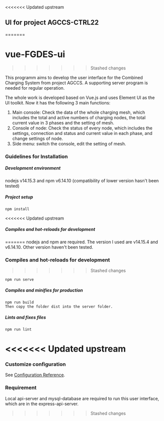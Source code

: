 <<<<<<< Updated upstream
## UI for project AGCCS-CTRL22
=======
# vue-FGDES-ui
>>>>>>> Stashed changes

This programm aims to develop the user interface for the Combined Charging System from project AGCCS. A supporting server program is needed for regular operation.

The whole work is developed based on Vue.js and uses Element UI as the UI toolkit. Now it has the following 3 main functions:

1. Main console: Check the data of the whole charging mesh, which includes the total and active numbers of charging nodes, the total current value in 3 phases and the setting of mesh.
2. Console of node: Check the status of every node, which includes the settings, connection and status and current value in each phase, and change settings of node.
3. Side menu: switch the console, edit the setting of mesh.

### Guidelines for Installation


##### Development environment
nodejs v14.15.3 and npm v6.14.10 (compatibility of lower version hasn't been tested)

##### Project setup
```
npm install
```
<<<<<<< Updated upstream
##### Compiles and hot-reloads for development
=======
nodejs and npm are required. The version I used are v14.15.4 and v6.14.10. Other version haven't been tested.
### Compiles and hot-reloads for development
>>>>>>> Stashed changes
```
npm run serve
```
##### Compiles and minifies for production
```
npm run build
Then copy the folder dist into the server folder.
```
##### Lints and fixes files
```
npm run lint
```
<<<<<<< Updated upstream
=======

### Customize configuration
See [Configuration Reference](https://cli.vuejs.org/config/).

### Requirement
Local api-server and mysql-database are required to run this user interface, which are in the express-api-server.
>>>>>>> Stashed changes
